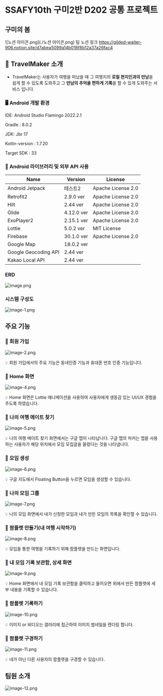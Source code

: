 
# SSAFY10th 구미2반 D202 공통 프로젝트 
## 구미의 봄 

![노션 아이콘.png](./노션 아이콘.png) 팀 노션 링크
https://gilded-waiter-906.notion.site/d7abea5099a14b018f8b12a37a26fac4

## 🗼 TravelMaker 소개
- TravelMaker는 사용자가 여행을 떠났을 때 그 여행지의 **로컬 현지인과의 만남**을 쉽게 할 수 있도록 도와주고 그 **만남의 추억을 편하게 기록**을 할 수 있게 도와주는 서비스 입니다.


### 🖥️ Android 개발 환경

IDE: Android Studio Flamingo 2022.2.1

Gradle : 8.0.2

JDK: Jbr 17 

Kotlin-version : 1.7.20

Target SDK : 33

### 📖 Android 라이브러리 및 외부 API 사용
|Name|Version|License|
|------|---|---|
|Android Jetpack|테스트2|Apache License 2.0|
|Retrofit2|2.9.0 ver|Apache License 2.0|
|Hilt|2.44 ver|Apache License 2.0|
|Glide|4.12.0 ver|Apache License 2.0|
|ExoPlayer2|2.15.1 ver|Apache License 2.0|
|Lottie|5.0.2 ver|MIT License|
|Firebase|30.1.0 ver|Apache License 2.0|
|Google Map|18.0.2 ver||
|Google Geocoding API|2.44 ver||
|Kakao Local API|2.44 ver||


### ERD
![image.png](./image.png)

### 시스템 구성도
![image-1.png](./image-1.png)

## 주요 기능

### 🔎 회원 가입
![image-2.png](./image-2.png)

💡 회원 가입에서의 주요 기능은 동네인증 기능과 휴대폰 번호 인증 기능입니다.

### 🔎 Home 화면
![image-4.png](./image-4.png)

💡 Home 화면은 Lottie 애니메이션을 사용하여 사용자에게 생동감 있는 UI/UX 경험을 주도록 하였습니다.

### 🔎 나의 여행 메이트 찾기
![image-5.png](./image-5.png)

💡 나의 여행 메이트 찾기 화면에서는 구글 맵이 나타납니다. 구글 맵의 마커는 앱을 사용하는 사용자가 해당 위치에서 모임 모집글을 올렸다는 것을 나타냅니다.

### 🔎 모임 생성
![image-6.png](./image-6.png)

💡 구글 지도에서 Floating Button을 누르면 모임을 생성할 수 있습니다. 

### 🔎 나의 모임 그룹
![image-7.png](./image-7.png)

💡 나의 모임 화면에서 내가 신청한 모임과 내가 만든 모임의 목록을 확인할 수 있습니다.

### 🔎 팜플렛 만들기(내 여행 시작하기)
![image-8.png](./image-8.png)

💡 모임을 통한 여행을 기록하기 위해 팜플렛을 만드는 화면입니다.

### 🔎 내 모임 기록 보관함, 상세 화면 
![image-9.png](./image-9.png)

💡 Home 화면에서 내 모임 기록 보관함을 클릭하고 들어오면 위에서 만든 팜플렛에 세부 내용을 기록할 수 있습니다.

### 🔎 팜플렛 기록하기
![image-10.png](./image-10.png)

💡 이미지 or 비디오는 갤러리에 접근하여 이미지 썸네일을 렌더링 합니다.

### 🔎 팜플렛 구경하기
![image-11.png](./image-11.png)

💡 내가 아닌 다른 사용자의 팜플렛을 구경할 수 있습니다.

## 팀원 소개
![image-12.png](./image-12.png)
